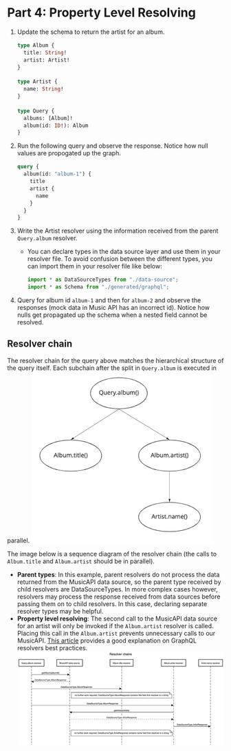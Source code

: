 # Part 4: Property Level Resolving
1. Update the schema to return the artist for an album.
    ``` graphql
    type Album {
      title: String!
      artist: Artist!
    }

    type Artist {
      name: String!
    }

    type Query {
      albums: [Album]!
      album(id: ID!): Album
    }
    ```

2. Run the following query and observe the response. Notice how null values are propogated up the graph.
    ``` graphql
    query {
      album(id: "album-1") {
        title
        artist {
          name
        }
      }
    }
    ```

3. Write the Artist resolver using the information received from the parent `Query.album` resolver. 
    - You can declare types in the data source layer and use them in your resolver file. To avoid confusion between the different types, you can import them in your resolver file like below: 
      ``` js
      import * as DataSourceTypes from "./data-source";
      import * as Schema from "./generated/graphql";
      ```

4. Query for  album id `album-1` and then for `album-2` and observe the responses (mock data in Music API has an incorrect id). Notice how nulls get propagated up the schema when a nested field cannot be resolved. 

## Resolver chain
The resolver chain for the query above matches the hierarchical structure of the query itself. Each subchain after the split in `Query.album` is executed in parallel.
![Alt Resolver chain](./diagrams/resolver-chain.png)

The image below is a sequence diagram of the resolver chain (the calls to `Album.title` and `Album.artist` should be in parallel). 
  - **Parent types**: In this example, parent resolvers do not process the data returned from the MusicAPI data source, so the parent type received by child resolvers are DataSourceTypes. In more complex cases however, resolvers may process the response received from data sources before passing them on to child resolvers. In this case, declaring separate resolver types may be helpful.
  - **Property level resolving**: The second call to the MusicAPI data source for an artist will only be invoked if the `Album.artist` resolver is called. Placing this call in the `Album.artist` prevents unnecessary calls to our MusicAPI. [This article](https://medium.com/paypal-tech/graphql-resolvers-best-practices-cd36fdbcef55) provides a good explanation on GraphQL resolvers best practices.
![Alt Resolver sequence diagram](./diagrams/resolver-sequence-diagram.png)